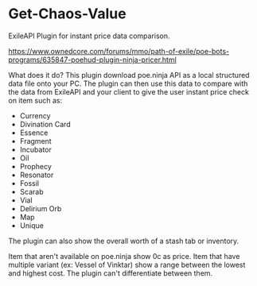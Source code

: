 # Get-Chaos-Value
ExileAPI Plugin for instant price data comparison.

https://www.ownedcore.com/forums/mmo/path-of-exile/poe-bots-programs/635847-poehud-plugin-ninja-pricer.html

What does it do?
This plugin download poe.ninja API as a local structured data file onto your PC.
The plugin can then use this data to compare with the data from ExileAPI and your client to give the user instant price check on item such as:
- Currency
- Divination Card
- Essence
- Fragment
- Incubator
- Oil
- Prophecy
- Resonator
- Fossil
- Scarab
- Vial
- Delirium Orb
- Map
- Unique

The plugin can also show the overall worth of a stash tab or inventory.

Item that aren't available on poe.ninja show 0c as price.
Item that have multiple variant (ex: Vessel of Vinktar) show a range between the lowest and highest cost. The plugin can't differentiate between them.
